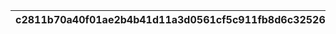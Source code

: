 |c2811b70a40f01ae2b4b41d11a3d0561cf5c911fb8d6c325260cce5a6d28e577|3a096ca692ab085451101314cc6773a8f69432ccc358bd6b9e0f1ea5913ce53d|7b7d145cf9dc06811353221d7db691c0dc92eeeb6396cb60667a92634780ddcc|6fc8b03cc85520dcc53f1e50e9bb67528b5f86cc42e27ae95b5694b3b0ecff6e|d5e9fd937efaabd7020e7409c4719073d4b8f3a1fc4a6e0bb76972dc5bcaa861|96ae1ee1577ffdc6a5fbafa3e33c01b385464e8b517471636a6f7c7d6ab9b353|f334e93f4354b3bdb5df7d168d06038cc84aada86019b3fdbaf457fec6a35d9e|aa3f91efa36858698dc0b1809001c1c938b528148abd162fdfe0e42280bc0337|87cc2c250dc350adfb89454f6303c7ea38c05c60669196fff0d7695a833cc595|da3f54e07cb1a43fd33e918a181438fdb7e3edecea4de69e821a2a97ddf6a048|16110076986f11577b63f28a39659500b202c2e612acb77741f445bcdda08c9e|
| --- | --- | --- | --- | --- | --- | --- | --- | --- | --- | --- |